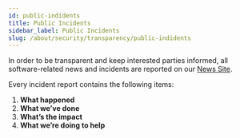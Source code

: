 ```yaml
---
id: public-indidents
title: Public Incidents
sidebar_label: Public Incidents
slug: /about/security/transparency/public-indidents
---
```


In order to be transparent
and keep interested parties informed,
all software-related news and incidents
are reported on our
[News Site](https://news.fluidattacks.com/?label=15603).

Every incident report contains the following items:

1. **What happened**
1. **What we’ve done**
1. **What’s the impact**
1. **What we’re doing to help**
